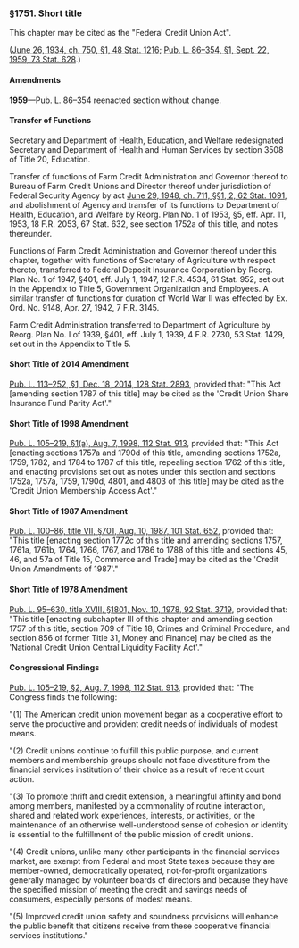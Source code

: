 ### §1751. Short title ###

This chapter may be cited as the "Federal Credit Union Act".

([June 26, 1934, ch. 750, §1, 48 Stat. 1216](/statviewer.htm?volume=48&page=1216); [Pub. L. 86–354, §1, Sept. 22, 1959, 73 Stat. 628](/statviewer.htm?volume=73&page=628).)

#### Amendments ####

**1959**—Pub. L. 86–354 reenacted section without change.

#### Transfer of Functions ####

Secretary and Department of Health, Education, and Welfare redesignated Secretary and Department of Health and Human Services by section 3508 of Title 20, Education.

Transfer of functions of Farm Credit Administration and Governor thereof to Bureau of Farm Credit Unions and Director thereof under jurisdiction of Federal Security Agency by act [June 29, 1948, ch. 711, §§1, 2, 62 Stat. 1091](/statviewer.htm?volume=62&page=1091), and abolishment of Agency and transfer of its functions to Department of Health, Education, and Welfare by Reorg. Plan No. 1 of 1953, §5, eff. Apr. 11, 1953, 18 F.R. 2053, 67 Stat. 632, see section 1752a of this title, and notes thereunder.

Functions of Farm Credit Administration and Governor thereof under this chapter, together with functions of Secretary of Agriculture with respect thereto, transferred to Federal Deposit Insurance Corporation by Reorg. Plan No. 1 of 1947, §401, eff. July 1, 1947, 12 F.R. 4534, 61 Stat. 952, set out in the Appendix to Title 5, Government Organization and Employees. A similar transfer of functions for duration of World War II was effected by Ex. Ord. No. 9148, Apr. 27, 1942, 7 F.R. 3145.

Farm Credit Administration transferred to Department of Agriculture by Reorg. Plan No. I of 1939, §401, eff. July 1, 1939, 4 F.R. 2730, 53 Stat. 1429, set out in the Appendix to Title 5.

#### Short Title of 2014 Amendment ####

[Pub. L. 113–252, §1, Dec. 18, 2014, 128 Stat. 2893](/statviewer.htm?volume=128&page=2893), provided that: "This Act [amending section 1787 of this title] may be cited as the 'Credit Union Share Insurance Fund Parity Act'."

#### Short Title of 1998 Amendment ####

[Pub. L. 105–219, §1(a), Aug. 7, 1998, 112 Stat. 913](/statviewer.htm?volume=112&page=913), provided that: "This Act [enacting sections 1757a and 1790d of this title, amending sections 1752a, 1759, 1782, and 1784 to 1787 of this title, repealing section 1762 of this title, and enacting provisions set out as notes under this section and sections 1752a, 1757a, 1759, 1790d, 4801, and 4803 of this title] may be cited as the 'Credit Union Membership Access Act'."

#### Short Title of 1987 Amendment ####

[Pub. L. 100–86, title VII, §701, Aug. 10, 1987, 101 Stat. 652](/statviewer.htm?volume=101&page=652), provided that: "This title [enacting section 1772c of this title and amending sections 1757, 1761a, 1761b, 1764, 1766, 1767, and 1786 to 1788 of this title and sections 45, 46, and 57a of Title 15, Commerce and Trade] may be cited as the 'Credit Union Amendments of 1987'."

#### Short Title of 1978 Amendment ####

[Pub. L. 95–630, title XVIII, §1801, Nov. 10, 1978, 92 Stat. 3719](/statviewer.htm?volume=92&page=3719), provided that: "This title [enacting subchapter III of this chapter and amending section 1757 of this title, section 709 of Title 18, Crimes and Criminal Procedure, and section 856 of former Title 31, Money and Finance] may be cited as the 'National Credit Union Central Liquidity Facility Act'."

#### Congressional Findings ####

[Pub. L. 105–219, §2, Aug. 7, 1998, 112 Stat. 913](/statviewer.htm?volume=112&page=913), provided that: "The Congress finds the following:

"(1) The American credit union movement began as a cooperative effort to serve the productive and provident credit needs of individuals of modest means.

"(2) Credit unions continue to fulfill this public purpose, and current members and membership groups should not face divestiture from the financial services institution of their choice as a result of recent court action.

"(3) To promote thrift and credit extension, a meaningful affinity and bond among members, manifested by a commonality of routine interaction, shared and related work experiences, interests, or activities, or the maintenance of an otherwise well-understood sense of cohesion or identity is essential to the fulfillment of the public mission of credit unions.

"(4) Credit unions, unlike many other participants in the financial services market, are exempt from Federal and most State taxes because they are member-owned, democratically operated, not-for-profit organizations generally managed by volunteer boards of directors and because they have the specified mission of meeting the credit and savings needs of consumers, especially persons of modest means.

"(5) Improved credit union safety and soundness provisions will enhance the public benefit that citizens receive from these cooperative financial services institutions."